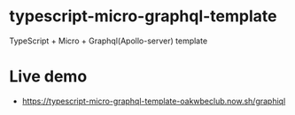 # typescript-micro-graphql-template

TypeScript + Micro + Graphql(Apollo-server) template

# Live demo

* https://typescript-micro-graphql-template-oakwbeclub.now.sh/graphiql

